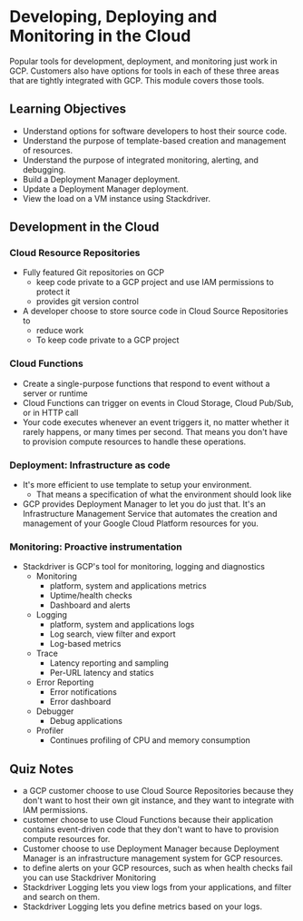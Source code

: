 # Developing, Deploying and Monitoring in the Cloud

Popular tools for development, deployment, and monitoring just work in 
GCP. Customers also have options for tools in each of these three areas 
that are tightly integrated with GCP. This module covers those tools.

## Learning Objectives
- Understand options for software developers to host their source code.
- Understand the purpose of template-based creation and management of 
  resources.
- Understand the purpose of integrated monitoring, alerting, and debugging.
- Build a Deployment Manager deployment.
- Update a Deployment Manager deployment.
- View the load on a VM instance using Stackdriver.

## Development in the Cloud

### Cloud Resource Repositories
- Fully featured Git repositories on GCP
  - keep code private to a GCP project and use IAM permissions to protect 
    it
  - provides git version control
- A developer choose to store source code in Cloud Source Repositories to
  - reduce work
  - To keep code private to a GCP project

### Cloud Functions
- Create a single-purpose functions that respond to event without a server
  or runtime
- Cloud Functions can trigger on events in Cloud Storage, Cloud Pub/Sub, 
  or in HTTP call
- Your code executes whenever an event triggers it, no matter whether it 
  rarely happens, or many times per second. That means you don't have to 
  provision compute resources to handle these operations.

### Deployment: Infrastructure as code
- It's more efficient to use template to setup your environment. 
  - That means a specification of what the environment should look like
- GCP provides Deployment Manager to let you do just that. It's an 
  Infrastructure Management Service that automates the creation and 
  management of your Google Cloud Platform resources for you.

### Monitoring: Proactive instrumentation
- Stackdriver is GCP's tool for monitoring, logging and diagnostics
  - Monitoring
    - platform, system and applications metrics
    - Uptime/health checks
    - Dashboard and alerts
  - Logging
    - platform, system and applications logs
    - Log search, view filter and export
    - Log-based metrics
  - Trace
    - Latency reporting and sampling
    - Per-URL latency and statics
  - Error Reporting
    - Error notifications
    - Error dashboard
  - Debugger
    - Debug applications
  - Profiler
    - Continues profiling of CPU and memory consumption
  
## Quiz Notes
- a GCP customer choose to use Cloud Source Repositories because they 
  don't want to host their own git instance, and they want to integrate 
  with IAM permissions.
- customer choose to use Cloud Functions because their application contains
  event-driven code that they don't want to have to provision compute resources 
  for.
- Customer choose to use Deployment Manager because Deployment Manager is 
  an infrastructure management system for GCP resources.
- to define alerts on your GCP resources, such as when health checks fail
  you can use Stackdriver Monitoring
- Stackdriver Logging lets you view logs from your applications, and filter 
  and search on them.
- Stackdriver Logging lets you define metrics based on your logs.